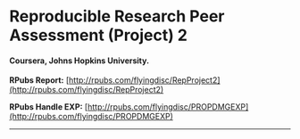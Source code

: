 # Reproducible Research Peer Assessment (Project) 2
#### Coursera, Johns Hopkins University.     
    
**RPubs Report:** [http://rpubs.com/flyingdisc/RepProject2](http://rpubs.com/flyingdisc/RepProject2)    

**RPubs Handle EXP:** [http://rpubs.com/flyingdisc/PROPDMGEXP](http://rpubs.com/flyingdisc/PROPDMGEXP)    
    
    
-----------------------------------------------      
